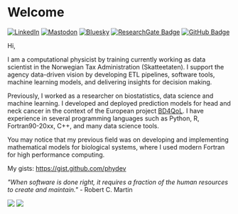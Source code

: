 # Welcome
[![LinkedIn](https://custom-icon-badges.demolab.com/badge/LinkedIn-0A66C2?logo=linkedin-white&logoColor=fff)](https://www.linkedin.com/in/mm-soares/)
[![Mastodon](https://img.shields.io/badge/Mastodon-6364FF?logo=mastodon&logoColor=fff)](https://mastodon.social/@phydev)
[![Bluesky](https://img.shields.io/badge/Bluesky-0285FF?logo=bluesky&logoColor=fff)](https://bsky.app/profile/phydev.bsky.social)
[![ResearchGate Badge](https://img.shields.io/badge/Research-Gate-9cf)](https://www.researchgate.net/profile/Mauricio-Moreira-Soares)
[![GitHub Badge](https://img.shields.io/github/followers/phydev?style=social)](https://github.com/phydev)


Hi,

I am a computational physicist by training currently working as data scientist in the Norwegian Tax Administration (Skatteetaten). I support the agency data-driven vision by developing ETL pipelines, software tools, machine learning models, and delivering insights for decision making.

Previously, I worked as a researcher on biostatistics, data science and machine learning. I developed and deployed prediction models for head and neck cancer in the context of the European project [BD4QoL](https://bd4qol.eu). I have experience in several programming languages such as Python, R, Fortran90-20xx, C++, and many data science tools.

You may notice that my previous field was on developing and implementing mathematical models for biological systems, where I used modern Fortran for high performance computing.   

My gists: https://gist.github.com/phydev

*"When software is done right, it requires a fraction of the human resources to create and maintain."* - Robert C. Martin

<!-- ### Statistics -->
<img src = "https://github-readme-stats.vercel.app/api?username=phydev&show_icons=true&theme="> 
<img src="https://github-readme-stats.vercel.app/api/top-langs/?username=phydev&theme=&show_icons=true&hide_border=true&layout=compact&hide=jupyter" /> 


